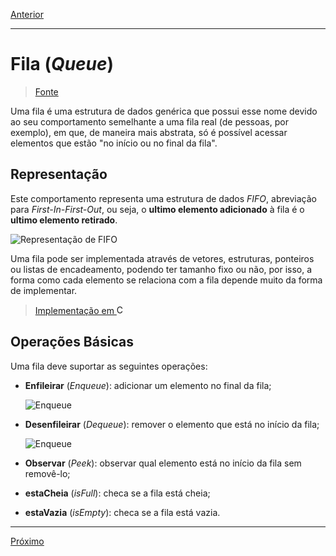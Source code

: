 [Anterior](./08-stack.md "Pilha")

---

# Fila (_Queue_)

> [Fonte](https://www.tutorialspoint.com/data_structures_algorithms/dsa_queue.htm "Site tutorialspoint")

Uma fila é uma estrutura de dados genérica que possui esse nome devido ao seu comportamento semelhante a uma fila real (de pessoas, por exemplo), em que, de maneira mais abstrata, só é possível acessar elementos que estão "no início ou no final da fila".

## Representação

Este comportamento representa uma estrutura de dados _FIFO_, abreviação para _First-In-First-Out_, ou seja, o **ultimo elemento adicionado** à fila é o **ultimo elemento retirado**.

![Representação de FIFO](https://www.tutorialspoint.com/data_structures_algorithms/images/queue_diagram.jpg "Representação teórica de fila")

Uma fila pode ser implementada através de vetores, estruturas, ponteiros ou listas de encadeamento, podendo ter tamanho fixo ou não, por isso, a forma como cada elemento se relaciona com a fila depende muito da forma de implementar.

> [Implementação em <img alt="C" src="https://raw.github.com/newtmagalhaes/Aprendendo-Linguagens/master/images/logos/c.svg?sanitize=true" width="15">](../../ImplementationInC/05-queue.c "Implementação em C")

## Operações Básicas

Uma fila deve suportar as seguintes operações:

- **Enfileirar** (_Enqueue_): adicionar um elemento no final da fila;

  ![Enqueue](https://www.tutorialspoint.com/data_structures_algorithms/images/queue_enqueue_diagram.jpg "Representação de operação Enqueue")

- **Desenfileirar** (_Dequeue_): remover o elemento que está no início da fila;

  ![Enqueue](https://www.tutorialspoint.com/data_structures_algorithms/images/queue_dequeue_diagram.jpg "Representação de operação Enqueue")

- **Observar** (_Peek_): observar qual elemento está no início da fila sem removê-lo;

- **estaCheia** (_isFull_): checa se a fila está cheia;

- **estaVazia** (_isEmpty_): checa se a fila está vazia.

---

[Próximo](../U4-tree/10-tree.md)
